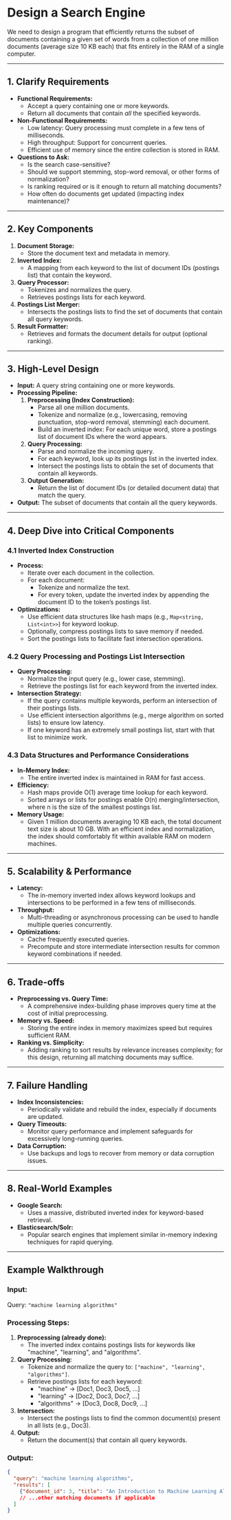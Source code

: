 # Design a Search Engine

We need to design a program that efficiently returns the subset of documents containing a given set of words from a collection of one million documents (average size 10 KB each) that fits entirely in the RAM of a single computer.

---

## **1. Clarify Requirements**
- **Functional Requirements:**
    - Accept a query containing one or more keywords.
    - Return all documents that contain *all* the specified keywords.
- **Non-Functional Requirements:**
    - Low latency: Query processing must complete in a few tens of milliseconds.
    - High throughput: Support for concurrent queries.
    - Efficient use of memory since the entire collection is stored in RAM.
- **Questions to Ask:**
    - Is the search case-sensitive?
    - Should we support stemming, stop-word removal, or other forms of normalization?
    - Is ranking required or is it enough to return all matching documents?
    - How often do documents get updated (impacting index maintenance)?

---

## **2. Key Components**
1. **Document Storage:**
    - Store the document text and metadata in memory.
2. **Inverted Index:**
    - A mapping from each keyword to the list of document IDs (postings list) that contain the keyword.
3. **Query Processor:**
    - Tokenizes and normalizes the query.
    - Retrieves postings lists for each keyword.
4. **Postings List Merger:**
    - Intersects the postings lists to find the set of documents that contain all query keywords.
5. **Result Formatter:**
    - Retrieves and formats the document details for output (optional ranking).

---

## **3. High-Level Design**
- **Input:** A query string containing one or more keywords.
- **Processing Pipeline:**
    1. **Preprocessing (Index Construction):**
        - Parse all one million documents.
        - Tokenize and normalize (e.g., lowercasing, removing punctuation, stop-word removal, stemming) each document.
        - Build an inverted index: For each unique word, store a postings list of document IDs where the word appears.
    2. **Query Processing:**
        - Parse and normalize the incoming query.
        - For each keyword, look up its postings list in the inverted index.
        - Intersect the postings lists to obtain the set of documents that contain all keywords.
    3. **Output Generation:**
        - Return the list of document IDs (or detailed document data) that match the query.
- **Output:** The subset of documents that contain all the query keywords.

---

## **4. Deep Dive into Critical Components**

### **4.1 Inverted Index Construction**
- **Process:**
    - Iterate over each document in the collection.
    - For each document:
        - Tokenize and normalize the text.
        - For every token, update the inverted index by appending the document ID to the token’s postings list.
- **Optimizations:**
    - Use efficient data structures like hash maps (e.g., `Map<string, List<int>>`) for keyword lookup.
    - Optionally, compress postings lists to save memory if needed.
    - Sort the postings lists to facilitate fast intersection operations.

### **4.2 Query Processing and Postings List Intersection**
- **Query Processing:**
    - Normalize the input query (e.g., lower case, stemming).
    - Retrieve the postings list for each keyword from the inverted index.
- **Intersection Strategy:**
    - If the query contains multiple keywords, perform an intersection of their postings lists.
    - Use efficient intersection algorithms (e.g., merge algorithm on sorted lists) to ensure low latency.
    - If one keyword has an extremely small postings list, start with that list to minimize work.

### **4.3 Data Structures and Performance Considerations**
- **In-Memory Index:**
    - The entire inverted index is maintained in RAM for fast access.
- **Efficiency:**
    - Hash maps provide O(1) average time lookup for each keyword.
    - Sorted arrays or lists for postings enable O(n) merging/intersection, where n is the size of the smallest postings list.
- **Memory Usage:**
    - Given 1 million documents averaging 10 KB each, the total document text size is about 10 GB. With an efficient index and normalization, the index should comfortably fit within available RAM on modern machines.

---

## **5. Scalability & Performance**
- **Latency:**
    - The in-memory inverted index allows keyword lookups and intersections to be performed in a few tens of milliseconds.
- **Throughput:**
    - Multi-threading or asynchronous processing can be used to handle multiple queries concurrently.
- **Optimizations:**
    - Cache frequently executed queries.
    - Precompute and store intermediate intersection results for common keyword combinations if needed.

---

## **6. Trade-offs**
- **Preprocessing vs. Query Time:**
    - A comprehensive index-building phase improves query time at the cost of initial preprocessing.
- **Memory vs. Speed:**
    - Storing the entire index in memory maximizes speed but requires sufficient RAM.
- **Ranking vs. Simplicity:**
    - Adding ranking to sort results by relevance increases complexity; for this design, returning all matching documents may suffice.

---

## **7. Failure Handling**
- **Index Inconsistencies:**
    - Periodically validate and rebuild the index, especially if documents are updated.
- **Query Timeouts:**
    - Monitor query performance and implement safeguards for excessively long-running queries.
- **Data Corruption:**
    - Use backups and logs to recover from memory or data corruption issues.

---

## **8. Real-World Examples**
- **Google Search:**
    - Uses a massive, distributed inverted index for keyword-based retrieval.
- **Elasticsearch/Solr:**
    - Popular search engines that implement similar in-memory indexing techniques for rapid querying.

---

## **Example Walkthrough**

### **Input:**
Query: `"machine learning algorithms"`

### **Processing Steps:**
1. **Preprocessing (already done):**
    - The inverted index contains postings lists for keywords like "machine", "learning", and "algorithms".
2. **Query Processing:**
    - Tokenize and normalize the query to: `["machine", "learning", "algorithms"]`.
    - Retrieve postings lists for each keyword:
        - "machine" → [Doc1, Doc3, Doc5, ...]
        - "learning" → [Doc2, Doc3, Doc7, ...]
        - "algorithms" → [Doc3, Doc8, Doc9, ...]
3. **Intersection:**
    - Intersect the postings lists to find the common document(s) present in all lists (e.g., Doc3).
4. **Output:**
    - Return the document(s) that contain all query keywords.

### **Output:**
```json
{
  "query": "machine learning algorithms",
  "results": [
    {"document_id": 3, "title": "An Introduction to Machine Learning Algorithms"},
    // ...other matching documents if applicable
  ]
}
